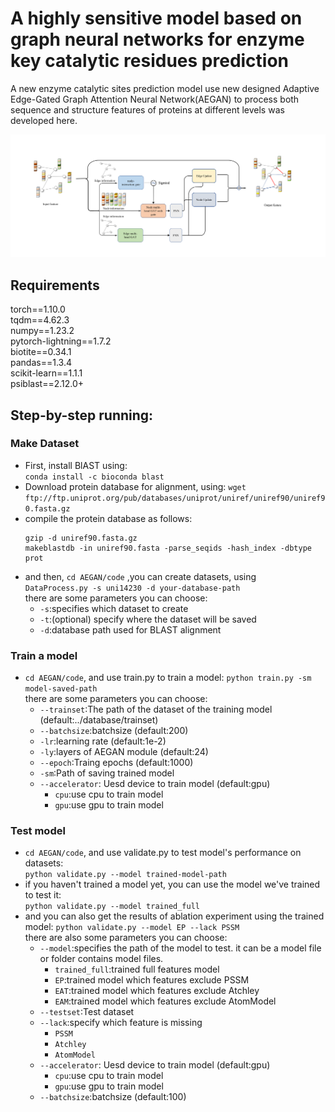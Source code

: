 # A highly sensitive model based on graph neural networks for enzyme key catalytic residues prediction  
A new enzyme catalytic sites prediction model use new designed Adaptive Edge-Gated Graph Attention Neural Network(AEGAN) to process both sequence and structure features of proteins at different levels was developed here.  

![image](abstract.png)

## Requirements  
  
torch==1.10.0 \
tqdm==4.62.3 \
numpy==1.23.2 \
pytorch-lightning==1.7.2 \
biotite==0.34.1 \
pandas==1.3.4 \
scikit-learn==1.1.1 \
psiblast==2.12.0+
  
## Step-by-step running:  
### Make Dataset
- First, install BlAST using:  
  `conda install -c bioconda blast`
- Download protein database for alignment, using:
  `wget ftp://ftp.uniprot.org/pub/databases/uniprot/uniref/uniref90/uniref90.fasta.gz`  
- compile the protein database as follows:  
  ```
  gzip -d uniref90.fasta.gz
  makeblastdb -in uniref90.fasta -parse_seqids -hash_index -dbtype prot
  ```
- and then, `cd AEGAN/code` ,you can create datasets, using  
  `DataProcess.py -s uni14230 -d your-database-path`  
  there are some parameters you can choose:  
  - `-s`:specifies which dataset to create
  - `-t`:(optional) specify where the dataset will be saved
  - `-d`:database path used for BLAST alignment
### Train a model
- `cd AEGAN/code`, and use train.py to train a model:
    `python train.py -sm model-saved-path`  
   there are some parameters you can choose:  
   - `--trainset`:The path of the dataset of the training model (default:../database/trainset)  
   - `--batchsize`:batchsize (default:200)
   - `-lr`:learning rate (default:1e-2)
   - `-ly`:layers of AEGAN module (default:24)
   - `--epoch`:Traing epochs (default:1000)
   - `-sm`:Path of saving trained model
   - `--accelerator`: Uesd device to train model (default:gpu)  
        - `cpu`:use cpu to train model
        - `gpu`:use gpu to train model
### Test model
- `cd AEGAN/code`, and use validate.py to test model's performance on datasets:  
`python validate.py --model trained-model-path`  
- if you haven't trained a model yet, you can use the model we've trained to test it:  
`python validate.py --model trained_full`
- and you can also get the results of ablation experiment using the trained model:
`python validate.py --model EP --lack PSSM`  
there are also some parameters you can choose:  
    - `--model`:specifies the path of the model to test. it can be a model file or folder contains model files.
        - `trained_full`:trained full features model
        - `EP`:trained model which features exclude PSSM
        - `EAT`:trained model which features exclude Atchley
        - `EAM`:trained model which features exclude AtomModel
    - `--testset`:Test dataset
    - `--lack`:specify which feature is missing
        - `PSSM`
        - `Atchley`
        - `AtomModel`
    - `--accelerator`: Uesd device to train model (default:gpu)  
         - `cpu`:use cpu to train model
         - `gpu`:use gpu to train model
    - `--batchsize`:batchsize (default:100)
